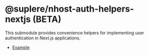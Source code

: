 # @suplere/nhost-auth-helpers-nextjs (BETA)

This submodule provides convenience helpers for implementing user authentication in Next.js applications.

- [Example](https://github.com/suplere/nhost-auth-helpers/tree/master/examples/auth/nextjs)
